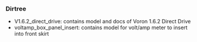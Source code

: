 ### Dirtree

- V1.6.2_direct_drive: contains model and docs of Voron 1.6.2 Direct Drive
- voltamp_box_panel_insert: contains model for volt/amp meter to insert into front skirt

